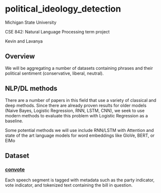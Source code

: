 # political_ideology_detection

Michigan State University

CSE 842: Natural Language Processing term project

Kevin and Lavanya

## Overview

We will be aggregating a number of datasets containing phrases and their political sentiment (conservative, liberal, neutral). 

## NLP/DL methods

There are a number of papers in this field that use a variety of classical and deep methods. Since there are already proven results for older models (Naive Bayes, Logistic 
Regression, RNN, LSTM, CNN), we seek to use modern methods to evaluate this problem with Logistic Regression as a baseline.

Some potential methods we will use include RNN/LSTM with Attention and state of the art language models for word embeddings like GloVe, BERT, or ElMo

## Dataset

### [convote](https://www.cs.cornell.edu/home/llee/data/convote.html)

Each speech segment is tagged with metadata such as the party indicator, vote indicator, and tokenized text containing the bill in question.
